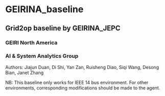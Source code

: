 # GEIRINA_baseline

## Grid2op baseline by GEIRINA_JEPC

### GEIRI North America
### AI & System Analytics Group

Authors: Jiajun Duan, Di Shi, Yan Zan, Ruisheng Diao, Siqi Wang, Desong Bian, Janet Zhang


NB: This baseline only works for IEEE 14 bus environment. For other environments, corresponding modifications should be made to the agent.


